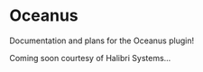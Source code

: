 # Oceanus
Documentation and plans for the Oceanus plugin!

Coming soon courtesy of Halibri Systems...
